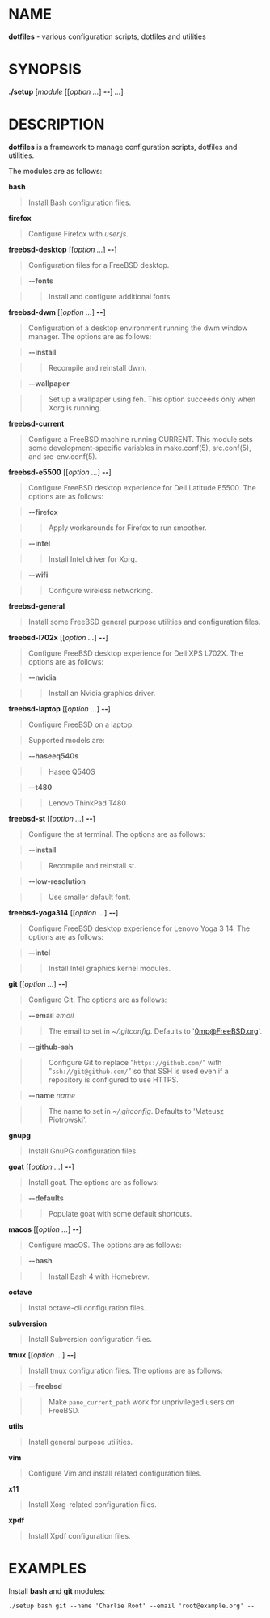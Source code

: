 # NAME

**dotfiles** - various configuration scripts, dotfiles and utilities

# SYNOPSIS

**./setup**
\[*module* \[\[*option ...*] **--**] *...*]

# DESCRIPTION

**dotfiles**
is a framework to manage configuration scripts, dotfiles and utilities.

The modules are as follows:

**bash**

> Install Bash
> configuration files.

**firefox**

> Configure Firefox with
> *user.js*.

**freebsd-desktop** \[\[*option ...*] **--**]

> Configuration files for a
> FreeBSD
> desktop.

> **--fonts**

> > Install and configure additional fonts.

**freebsd-dwm** \[\[*option ...*] **--**]

> Configuration of a desktop environment running the dwm window manager.
> The options are as follows:

> **--install**

> > Recompile and reinstall dwm.

> **--wallpaper**

> > Set up a wallpaper using feh.
> > This option succeeds only when Xorg is running.

**freebsd-current**

> Configure a
> FreeBSD
> machine running CURRENT.
> This module sets some development-specific variables in
> make.conf(5),
> src.conf(5),
> and
> src-env.conf(5).

**freebsd-e5500** \[\[*option ...*] **--**]

> Configure
> FreeBSD
> desktop experience for Dell Latitude E5500.
> The options are as follows:

> **--firefox**

> > Apply workarounds for Firefox to run smoother.

> **--intel**

> > Install Intel driver for Xorg.

> **--wifi**

> > Configure wireless networking.

**freebsd-general**

> Install some
> FreeBSD
> general purpose utilities and configuration files.

**freebsd-l702x** \[\[*option ...*] **--**]

> Configure
> FreeBSD
> desktop experience for Dell XPS L702X.
> The options are as follows:

> **--nvidia**

> > Install an Nvidia graphics driver.

**freebsd-laptop** \[\[*option ...*] **--**]

> Configure
> FreeBSD
> on a laptop.

> Supported models are:

> **--haseeq540s**

> > Hasee Q540S

> **--t480**

> > Lenovo ThinkPad T480

**freebsd-st** \[\[*option ...*] **--**]

> Configure the st terminal.
> The options are as follows:

> **--install**

> > Recompile and reinstall st.

> **--low-resolution**

> > Use smaller default font.

**freebsd-yoga314** \[\[*option ...*] **--**]

> Configure
> FreeBSD
> desktop experience for Lenovo Yoga 3 14.
> The options are as follows:

> **--intel**

> > Install Intel graphics kernel modules.

**git** \[\[*option ...*] **--**]

> Configure Git.
> The options are as follows:

> **--email** *email*

> > The email to set in
> > *~/.gitconfig*.
> > Defaults to
> > '0mp@FreeBSD.org'.

> **--github-ssh**

> > Configure Git to replace
> > "`https://github.com/`"
> > with
> > "`ssh://git@github.com/`"
> > so that SSH is used even if a repository is configured to use HTTPS.

> **--name** *name*

> > The name to set in
> > *~/.gitconfig*.
> > Defaults to
> > 'Mateusz Piotrowski'.

**gnupg**

> Install GnuPG configuration files.

**goat** \[\[*option ...*] **--**]

> Install goat.
> The options are as follows:

> **--defaults**

> > Populate goat with some default shortcuts.

**macos** \[\[*option ...*] **--**]

> Configure macOS.
> The options are as follows:

> **--bash**

> > Install Bash 4 with Homebrew.

**octave**

> Instal octave-cli configuration files.

**subversion**

> Install Subversion configuration files.

**tmux** \[\[*option ...*] **--**]

> Install tmux configuration files.
> The options are as follows:

> **--freebsd**

> > Make
> > `pane_current_path`
> > work for unprivileged users on
> > FreeBSD.

**utils**

> Install general purpose utilities.

**vim**

> Configure Vim and install related configuration files.

**x11**

> Install Xorg-related configuration files.

**xpdf**

> Install Xpdf configuration files.

# EXAMPLES

Install
**bash**
and
**git**
modules:

	./setup bash git --name 'Charlie Root' --email 'root@example.org' --

